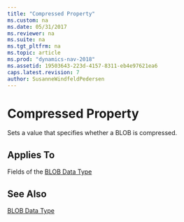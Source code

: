 ```yaml
---
title: "Compressed Property"
ms.custom: na
ms.date: 05/31/2017
ms.reviewer: na
ms.suite: na
ms.tgt_pltfrm: na
ms.topic: article
ms.prod: "dynamics-nav-2018"
ms.assetid: 19503643-223d-4157-8311-eb4e97621ea6
caps.latest.revision: 7
author: SusanneWindfeldPedersen
---
```


# Compressed Property
Sets a value that specifies whether a BLOB is compressed.  
  
## Applies To  
 Fields of the [BLOB Data Type](../datatypes/devenv-blob-data-type.md)   

## See Also  
 [BLOB Data Type](../datatypes/devenv-blob-data-type.md)